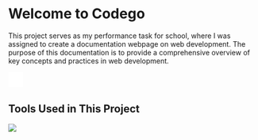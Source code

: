 # Welcome to Codego

This project serves as my performance task for school, where I was assigned to create a documentation webpage on web development. The purpose of this documentation is to provide a comprehensive overview of key concepts and practices in web development.

<img src="assets/mainIconsdark.svg" hieght="30vh" width="30vw"/>


## Tools Used in This Project
<img src="https://skillicons.dev/icons?i=git,vscode,css,html,sass" />